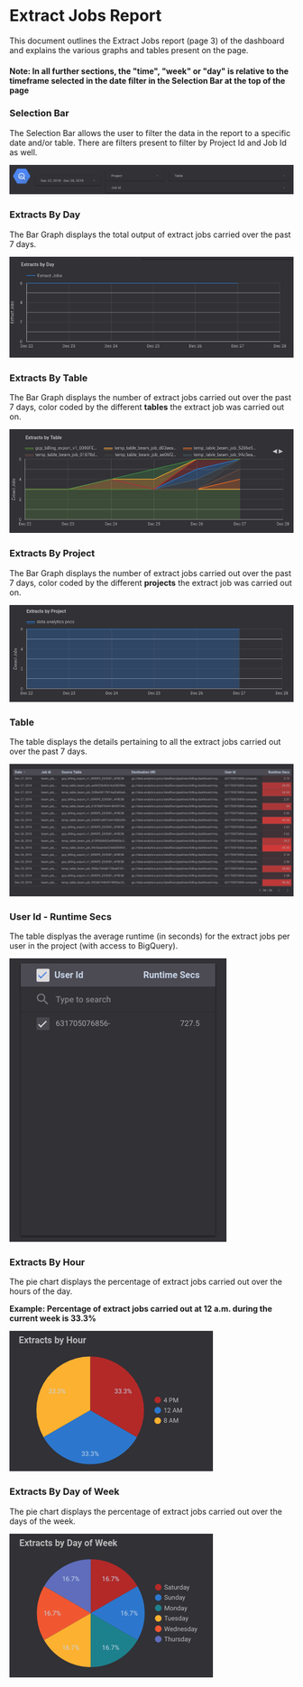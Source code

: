 # Extract Jobs Report

This document outlines the Extract Jobs report (page 3) of the dashboard and explains the various graphs and tables present on the page.

#### Note: In all further sections, the "time", "week" or "day" is relative to the timeframe selected in the date filter in the Selection Bar at the top of the page

### Selection Bar
The Selection Bar allows the user to filter the data in the report to a specific date and/or table. There are filters present to filter by Project Id and Job Id as well.

![Selection Bar](../images/extract_jobs/Image1.png)

### Extracts By Day
The Bar Graph displays the total output of extract jobs carried over the past 7 days.

![Extracts By Day](../images/extract_jobs/Image2.png)

### Extracts By Table
The Bar Graph displays the number of extract jobs carried out over the past 7 days, color coded by the different **tables** the extract job was carried out on.

![Extracts By Table](../images/extract_jobs/Image3.png)

### Extracts By Project
The Bar Graph displays the number of extract jobs carried out over the past 7 days, color coded by the different **projects** the extract job was carried out on.

![Loads By Project](../images/extract_jobs/Image4.png)

### Table
The table displays the details pertaining to all the extract jobs carried out over the past 7 days.

![Table](../images/extract_jobs/Image5.png)

### User Id - Runtime Secs
The table displyas the average runtime (in seconds) for the extract jobs per user in the project (with access to BigQuery).

![User Id - Runtime Secs](../images/extract_jobs/Image6.png)

### Extracts By Hour
The pie chart displays the percentage of extract jobs carried out over the hours of the day.

**Example: Percentage of extract jobs carried out at 12 a.m. during the current week is 33.3%**


![Extracts By Hour](../images/extract_jobs/Image7.png)

### Extracts By Day of Week
The pie chart displays the percentage of extract jobs carried out over the days of the week.

![Extracts By Day of Week](../images/extract_jobs/Image8.png)
